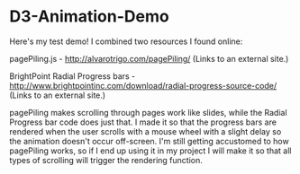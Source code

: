 # D3-Animation-Demo

Here's my test demo!  I combined two resources I found online:

pagePiling.js  -  http://alvarotrigo.com/pagePiling/ (Links to an external site.)

BrightPoint Radial Progress bars - http://www.brightpointinc.com/download/radial-progress-source-code/ (Links to an external site.)

pagePiling makes scrolling through pages work like slides, while the Radial Progress bar code does just that.  I made it so that the progress bars are rendered when the user scrolls with a mouse wheel with a slight delay so the animation doesn't occur off-screen.  I'm still getting accustomed to how pagePiling works, so if I end up using it in my project I will make it so that all types of scrolling will trigger the rendering function. 